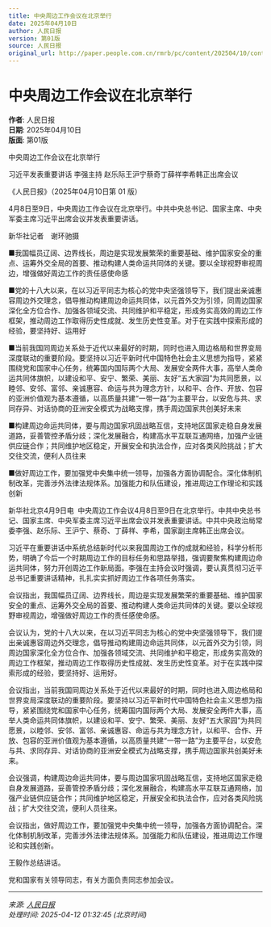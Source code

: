 ```yaml
---
title: 中央周边工作会议在北京举行
date: 2025年04月10日
author: 人民日报
version: 第01版
source: 人民日报
original_url: http://paper.people.com.cn/rmrb/pc/content/202504/10/content_30066887.html
---
```


# 中央周边工作会议在北京举行

**作者**: 人民日报  
**日期**: 2025年04月10日  
**版面**: 第01版  

中央周边工作会议在北京举行

习近平发表重要讲话  李强主持  赵乐际王沪宁蔡奇丁薛祥李希韩正出席会议

《人民日报》（2025年04月10日第 01 版）

4月8日至9日，中央周边工作会议在北京举行。中共中央总书记、国家主席、中央军委主席习近平出席会议并发表重要讲话。

新华社记者  谢环驰摄

■我国幅员辽阔、边界线长，周边是实现发展繁荣的重要基础、维护国家安全的重点、运筹外交全局的首要、推动构建人类命运共同体的关键。要以全球视野审视周边，增强做好周边工作的责任感使命感

■党的十八大以来，在以习近平同志为核心的党中央坚强领导下，我们提出亲诚惠容周边外交理念，倡导推动构建周边命运共同体，以元首外交为引领，同周边国家深化全方位合作、加强各领域交流、共同维护和平稳定，形成务实高效的周边工作框架，推动周边工作取得历史性成就、发生历史性变革。对于在实践中探索形成的经验，要坚持好、运用好

■当前我国同周边关系处于近代以来最好的时期，同时也进入周边格局和世界变局深度联动的重要阶段。要坚持以习近平新时代中国特色社会主义思想为指导，紧紧围绕党和国家中心任务，统筹国内国际两个大局、发展安全两件大事，高举人类命运共同体旗帜，以建设和平、安宁、繁荣、美丽、友好“五大家园”为共同愿景，以睦邻、安邻、富邻、亲诚惠容、命运与共为理念方针，以和平、合作、开放、包容的亚洲价值观为基本遵循，以高质量共建“一带一路”为主要平台，以安危与共、求同存异、对话协商的亚洲安全模式为战略支撑，携手周边国家共创美好未来

■构建周边命运共同体，要与周边国家巩固战略互信，支持地区国家走稳自身发展道路，妥善管控矛盾分歧；深化发展融合，构建高水平互联互通网络，加强产业链供应链合作；共同维护地区稳定，开展安全和执法合作，应对各类风险挑战；扩大交往交流，便利人员往来

■做好周边工作，要加强党中央集中统一领导，加强各方面协调配合。深化体制机制改革，完善涉外法律法规体系。加强能力和队伍建设，推进周边工作理论和实践创新

新华社北京4月9日电  中央周边工作会议4月8日至9日在北京举行。中共中央总书记、国家主席、中央军委主席习近平出席会议并发表重要讲话。中共中央政治局常委李强、赵乐际、王沪宁、蔡奇、丁薛祥、李希，国家副主席韩正出席会议。

习近平在重要讲话中系统总结新时代以来我国周边工作的成就和经验，科学分析形势，明确了今后一个时期周边工作的目标任务和思路举措，强调要聚焦构建周边命运共同体，努力开创周边工作新局面。李强在主持会议时强调，要认真贯彻习近平总书记重要讲话精神，扎扎实实抓好周边工作各项任务落实。

会议指出，我国幅员辽阔、边界线长，周边是实现发展繁荣的重要基础、维护国家安全的重点、运筹外交全局的首要、推动构建人类命运共同体的关键。要以全球视野审视周边，增强做好周边工作的责任感使命感。

会议认为，党的十八大以来，在以习近平同志为核心的党中央坚强领导下，我们提出亲诚惠容周边外交理念，倡导推动构建周边命运共同体，以元首外交为引领，同周边国家深化全方位合作、加强各领域交流、共同维护和平稳定，形成务实高效的周边工作框架，推动周边工作取得历史性成就、发生历史性变革。对于在实践中探索形成的经验，要坚持好、运用好。

会议指出，当前我国同周边关系处于近代以来最好的时期，同时也进入周边格局和世界变局深度联动的重要阶段。要坚持以习近平新时代中国特色社会主义思想为指导，紧紧围绕党和国家中心任务，统筹国内国际两个大局、发展安全两件大事，高举人类命运共同体旗帜，以建设和平、安宁、繁荣、美丽、友好“五大家园”为共同愿景，以睦邻、安邻、富邻、亲诚惠容、命运与共为理念方针，以和平、合作、开放、包容的亚洲价值观为基本遵循，以高质量共建“一带一路”为主要平台，以安危与共、求同存异、对话协商的亚洲安全模式为战略支撑，携手周边国家共创美好未来。

会议强调，构建周边命运共同体，要与周边国家巩固战略互信，支持地区国家走稳自身发展道路，妥善管控矛盾分歧；深化发展融合，构建高水平互联互通网络，加强产业链供应链合作；共同维护地区稳定，开展安全和执法合作，应对各类风险挑战；扩大交往交流，便利人员往来。

会议指出，做好周边工作，要加强党中央集中统一领导，加强各方面协调配合。深化体制机制改革，完善涉外法律法规体系。加强能力和队伍建设，推进周边工作理论和实践创新。

王毅作总结讲话。

党和国家有关领导同志，有关方面负责同志参加会议。

---

*来源: [人民日报](http://paper.people.com.cn/rmrb/pc/content/202504/10/content_30066887.html)*  
*处理时间: 2025-04-12 01:32:45 (北京时间)*
